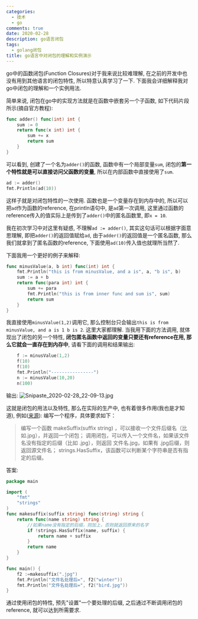 ```yaml
---
categories:
  - 技术
  - go
comments: true
date: 2020-02-28
description: go语言闭包
tags:
  - golang闭包
title: go语言中对闭包的理解和实例演示
---
```




go中的函数闭包(Function Closures)对于我来说比较难理解, 在之前的开发中也没有用到其他语言的闭包特性, 所以特意认真学习了一下. 下面我会详细解释我对go中闭包的理解和一个实例用法.

简单来说, 闭包在go中的实现方法就是在函数中嵌套另一个子函数, 如下代码片段所示(摘自官方教程):

```go
func adder() func(int) int {
	sum := 0
	return func(x int) int {
		sum += x
		return sum
	}
}
```

可以看到, 创建了一个名为`adder()`的函数, 函数中有一个局部变量`sum`, 闭包的**第一个特性就是可以直接访问父函数的变量**, 所以在内部函数中直接使用了`sum`.

<!--more-->

```go
ad := adder()
fmt.Println(ad(10))
```

这样子就是对闭包特性的一次使用. 函数也是一个变量存在到内存中的, 所以可以把`ad`作为函数的reference, 在println语句中, 是`ad`第一次调用, 这里通过函数的reference传入的值实际上是传到了`adder()`中的匿名函数里, 即`x = 10`.

我在初次学习中对这里有疑惑, 不理解`ad := adder()`, 其实这句话可以根据字面意思理解, 即把`adder()`的返回值赋给`ad`, 由于`adder()`的返回值是一个匿名函数, 那么我们就拿到了匿名函数的reference, 下面使用`ad(10)`传入值也就理所当然了.

下面我用一个更好的例子来解释:

```go
func minusValue(a, b int) func(int) int {
	fmt.Println("this is from minusValue, and a is", a, "b is", b)
	sum := a + b
	return func(para int) int {
		sum += para
		fmt.Println("this is from inner func and sum is", sum)
		return sum
	}
}
```

我直接使用`minusValue(1,2)`调用它, 那么控制台只会输出`this is from minusValue, and a is 1 b is 2`. 这里大家都理解. 当我用下面的方法调用, 就体现出了闭包的另一个特性, **闭包匿名函数中返回的变量只要还有reference在用, 那么它就会一直存在到内存中**, 请看下面的调用和结果输出:

```go
	f := minusValue(1,2)
	f(10)
	f(10)
	fmt.Println("----------------")
	n := minusValue(10,20)
	n(100)
```

输出:
![Snipaste_2020-02-28_22-09-13.jpg][1]

这就是闭包的用法以及特性, 那么在实际的生产中, 也有着很多作用(我也是才知道), 例如([来源][2]):
编写一个程序，具体要求如下：

> 编写一个函数 makeSuffix(suffix string) ，可以接收一个文件后缀名（比如.jpg），并返回一个闭包；
> 调用闭包，可以传入一个文件名，如果该文件名没有指定的后缀（比如 .jpg），则返回 文件名.jpg，如果有 .jpg后缀，则返回源文件名；
> strings.HasSuffix，该函数可以判断某个字符串是否有指定的后缀。

答案:

```go
package main

import (
	"fmt"
	"strings"
)
func makesuffix(suffix string) func(string) string {
	return func(name string) string {
		//如果name没有指定的后缀，则加上，否则就返回原来的名字
		if !strings.HasSuffix(name, suffix) {
			return name + suffix
		}
		return name
	}
}

func main() {
	f2 :=makesuffix(".jpg")
	fmt.Println("文件名处理后=", f2("winter"))
	fmt.Println("文件名处理后=", f2("bird.jpg"))
}
```

通过使用闭包的特性, 预先"设置"一个要处理的后缀, 之后通过不断调用闭包的reference, 就可以达到所需要求.

[1]: /assets/images/202002/2249658084.jpg
[2]: https://blog.csdn.net/cui_yonghua/article/details/93645557